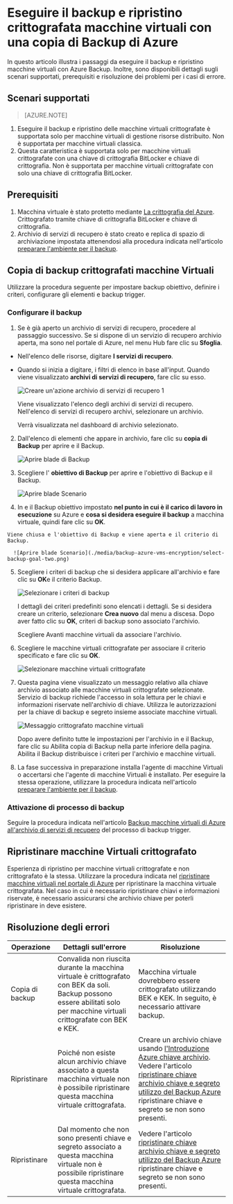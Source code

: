 <properties
   pageTitle="Eseguire il backup e ripristino crittografata macchine virtuali con una copia di Backup di Azure"
   description="In questo articolo parla il backup e ripristino esperienza per macchine virtuali crittografati Usa la crittografia disco Azure."
   services="backup"
   documentationCenter=""
   authors="JPallavi"
   manager="vijayts"
   editor=""/>
<tags
   ms.service="backup"
   ms.devlang="na"
   ms.topic="article"
   ms.tgt_pltfrm="na"
   ms.workload="storage-backup-recovery"
   ms.date="10/25/2016"
   ms.author="markgal; jimpark; trinadhk"/>

# <a name="backup-and-restore-encrypted-vms-using-azure-backup"></a>Eseguire il backup e ripristino crittografata macchine virtuali con una copia di Backup di Azure

In questo articolo illustra i passaggi da eseguire il backup e ripristino macchine virtuali con Azure Backup. Inoltre, sono disponibili dettagli sugli scenari supportati, prerequisiti e risoluzione dei problemi per i casi di errore.

## <a name="supported-scenarios"></a>Scenari supportati

> [AZURE.NOTE]
1.  Eseguire il backup e ripristino delle macchine virtuali crittografate è supportata solo per macchine virtuali di gestione risorse distribuito. Non è supportata per macchine virtuali classica. <br>
2.  Questa caratteristica è supportata solo per macchine virtuali crittografate con una chiave di crittografia BitLocker e chiave di crittografia. Non è supportata per macchine virtuali crittografate con solo una chiave di crittografia BitLocker. <br>

## <a name="pre-requisites"></a>Prerequisiti

1.  Macchina virtuale è stato protetto mediante [La crittografia del Azure](../security/azure-security-disk-encryption.md). Crittografato tramite chiave di crittografia BitLocker e chiave di crittografia.
2.  Archivio di servizi di recupero è stato creato e replica di spazio di archiviazione impostata attenendosi alla procedura indicata nell'articolo [preparare l'ambiente per il backup](backup-azure-arm-vms-prepare.md).

## <a name="backup-encrypted-vm"></a>Copia di backup crittografati macchine Virtuali
Utilizzare la procedura seguente per impostare backup obiettivo, definire i criteri, configurare gli elementi e backup trigger.

### <a name="configure-backup"></a>Configurare il backup

1. Se è già aperto un archivio di servizi di recupero, procedere al passaggio successivo. Se si dispone di un servizio di recupero archivio aperta, ma sono nel portale di Azure, nel menu Hub fare clic su **Sfoglia**.

  - Nell'elenco delle risorse, digitare **I servizi di recupero**.
  - Quando si inizia a digitare, i filtri di elenco in base all'input. Quando viene visualizzato **archivi di servizi di recupero**, fare clic su esso.
  
      ![Creare un'azione archivio di servizi di recupero 1](./media/backup-azure-vms-encryption/browse-to-rs-vaults.png) <br/>

    Viene visualizzato l'elenco degli archivi di servizi di recupero. Nell'elenco di servizi di recupero archivi, selezionare un archivio.

    Verrà visualizzata nel dashboard di archivio selezionato.

2. Dall'elenco di elementi che appare in archivio, fare clic su **copia di Backup** per aprire e il Backup.

      ![Aprire blade di Backup](./media/backup-azure-vms-encryption/select-backup.png) 
    
3. Scegliere l' **obiettivo di Backup** per aprire e l'obiettivo di Backup e il Backup.

      ![Aprire blade Scenario](./media/backup-azure-vms-encryption/select-backup-goal-one.png) 
    
4.   In e il Backup obiettivo impostato **nel punto in cui è il carico di lavoro in esecuzione** su Azure e **cosa si desidera eseguire il backup** a macchina virtuale, quindi fare clic su **OK**.

    Viene chiusa e l'obiettivo di Backup e viene aperta e il criterio di Backup.

      ![Aprire blade Scenario](./media/backup-azure-vms-encryption/select-backup-goal-two.png) 

5. Scegliere i criteri di backup che si desidera applicare all'archivio e fare clic su **OK**e il criterio Backup.

      ![Selezionare i criteri di backup](./media/backup-azure-vms-encryption/setting-rs-backup-policy-new.png) 

    I dettagli dei criteri predefiniti sono elencati i dettagli. Se si desidera creare un criterio, selezionare **Crea nuovo** dal menu a discesa. Dopo aver fatto clic su **OK**, criteri di backup sono associato l'archivio.

    Scegliere Avanti macchine virtuali da associare l'archivio.
    
6. Scegliere le macchine virtuali crittografate per associare il criterio specificato e fare clic su **OK**.

      ![Selezionare macchine virtuali crittografate](./media/backup-azure-vms-encryption/selected-encrypted-vms.png)
   
7. Questa pagina viene visualizzato un messaggio relativo alla chiave archivio associato alle macchine virtuali crittografate selezionate. Servizio di backup richiede l'accesso in sola lettura per le chiavi e informazioni riservate nell'archivio di chiave. Utilizza le autorizzazioni per la chiave di backup e segreto insieme associate macchine virtuali. 

      ![Messaggio crittografato macchine virtuali](./media/backup-azure-vms-encryption/encrypted-vm-message.png)

      Dopo avere definito tutte le impostazioni per l'archivio in e il Backup, fare clic su Abilita copia di Backup nella parte inferiore della pagina. Abilita il Backup distribuisce i criteri per l'archivio e macchine virtuali.

8. La fase successiva in preparazione installa l'agente di macchine Virtuali o accertarsi che l'agente di macchine Virtuali è installato. Per eseguire la stessa operazione, utilizzare la procedura indicata nell'articolo [preparare l'ambiente per il backup](backup-azure-arm-vms-prepare.md). 

### <a name="triggering-backup-job"></a>Attivazione di processo di backup
Seguire la procedura indicata nell'articolo [Backup macchine virtuali di Azure all'archivio di servizi di recupero](backup-azure-arm-vms.md) del processo di backup trigger.

## <a name="restore-encrypted-vm"></a>Ripristinare macchine Virtuali crittografato
Esperienza di ripristino per macchine virtuali crittografate e non crittografato è la stessa. Utilizzare la procedura indicata nel [ripristinare macchine virtuali nel portale di Azure](backup-azure-arm-restore-vms.md) per ripristinare la macchina virtuale crittografata. Nel caso in cui è necessario ripristinare chiavi e informazioni riservate, è necessario assicurarsi che archivio chiave per poterli ripristinare in deve esistere.

## <a name="troubleshooting-errors"></a>Risoluzione degli errori

| Operazione | Dettagli sull'errore | Risoluzione |
| -------- | -------- | -------|
| Copia di backup | Convalida non riuscita durante la macchina virtuale è crittografato con BEK da soli. Backup possono essere abilitati solo per macchine virtuali crittografate con BEK e KEK. | Macchina virtuale dovrebbero essere crittografato utilizzando BEK e KEK. In seguito, è necessario attivare backup. |
| Ripristinare | Poiché non esiste alcun archivio chiave associato a questa macchina virtuale non è possibile ripristinare questa macchina virtuale crittografata. | Creare un archivio chiave usando [l'Introduzione Azure chiave archivio](../key-vault/key-vault-get-started.md). Vedere l'articolo [ripristinare chiave archivio chiave e segreto utilizzo del Backup Azure](backup-azure-restore-key-secret.md) ripristinare chiave e segreto se non sono presenti. |
| Ripristinare | Dal momento che non sono presenti chiave e segreto associato a questa macchina virtuale non è possibile ripristinare questa macchina virtuale crittografata. | Vedere l'articolo [ripristinare chiave archivio chiave e segreto utilizzo del Backup Azure](backup-azure-restore-key-secret.md) ripristinare chiave e segreto se non sono presenti. |
